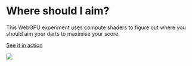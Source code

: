 # Where should I aim?

This WebGPU experiment uses compute shaders to figure out where you should aim your darts to maximise your score.

[See it in action](https://rossng.github.io/where-should-i-aim/)

![](./demo.gif)